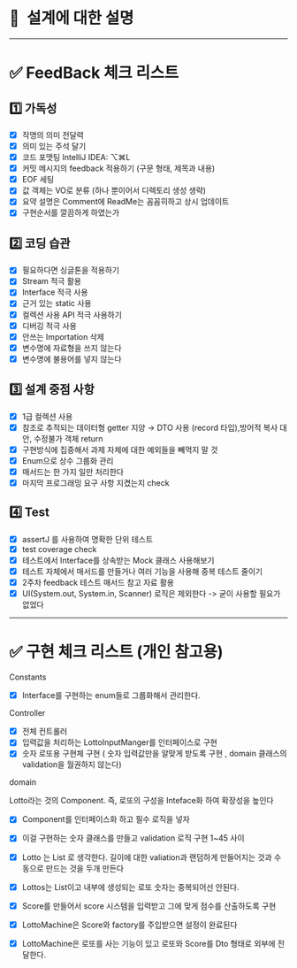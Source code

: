 # 📘  설계에 대한 설명 

---

# ✅ FeedBack 체크 리스트

## 1️⃣ 가독성

- [x]  작명의 의미 전달력
- [x]  의미 있는 주석 달기
- [x]  코드 포맷팅  IntelliJ IDEA: ⌥⌘L
- [x]  커밋 메시지의 feedback 적용하기 (구문 형태, 제목과 내용)
- [x]  EOF 세팅
- [x]  값 객체는 VO로 분류 (하나 뿐이어서 디렉토리 생성 생략)
- [x]  요약 설명은 Comment에 ReadMe는 꼼꼼히하고 상시 업데이트
- [x]  구현순서를 깔끔하게 하였는가

## 2️⃣ 코딩 습관

- [x]  필요하다면 싱글톤을 적용하기
- [x]  Stream 적극 활용
- [x]  Interface 적극 사용
- [x]  근거 있는 static 사용
- [x]  컬렉션 사용 API 적극 사용하기
- [x]  디버깅 적극 사용
- [x]  안쓰는 Importation 삭제
- [x] 변수명에 자료형을 쓰지 않는다
- [x] 변수명에 불용어를 넣지 않는다

## 3️⃣ 설계 중점 사항

- [x]  1급 컬렉션 사용
- [x]  참조로 추적되는 데이터형 getter 지양 → DTO 사용 (record 타입),방어적 복사 대안, 수정불가 객체 return
- [x]  구현방식에 집중해서 과제 자체에 대한 예외들을 빼먹지 말 것
- [x]  Enum으로 상수 그룹화 관리
- [x]  매서드는 한 가지 일만 처리한다
- [x]  마지막 프로그래밍 요구 사항 지켰는지 check

## 4️⃣ Test

- [x]  assertJ 를 사용하여 명확한 단위 테스트 
- [x]  test coverage check
- [x]  테스트에서 Interface를 상속받는 Mock 클래스 사용해보기
- [x]  테스트 자체에서 매서드를 만들거나 여러 기능을 사용해 중복 테스트 줄이기
- [x]  2주차 feedback 테스트 매서드 참고 자료 활용
- [x]  UI(System.out, System.in, Scanner) 로직은 제외한다 -> 굳이 사용할 필요가 없었다

---
# ✅ 구현 체크 리스트 (개인 참고용)

Constants

- [x]  Interface를 구현하는 enum들로 그룹화해서 관리한다.

Controller

- [x]  전체 컨트롤러
- [x]  입력값을 처리하는 LottoInputManger를 인터페이스로 구현
- [x]  숫자 로또용 구현체 구현 ( 숫자 입력값만을 알맞게 받도록 구현 , domain 클래스의 validation을 월권하지 않는다)

domain

Lotto라는 것의 Component. 즉, 로또의 구성을 Inteface화 하여 확장성을 높인다

- [x]  Component를 인터페이스화 하고 필수 로직을 넣자
- [x]  이걸 구현하는 숫자 클래스를 만들고 validation 로직 구현 1~45 사이
- [x]  Lotto 는 List<Component> 로  생각한다. 길이에 대한 valiation과 랜덤하게 만들어지는 것과 수동으로 만드는 것을 두개 만든다
- [x]  Lottos는 List<Lotto>이고 내부에 생성되는 로또 숫자는 중복되어선 안된다.
- [x]  Score를 만들어서 score 시스템을 입력받고 그에 맞게 점수를 산출하도록 구현
- [x]  LottoMachine은 Score와 factory를 주입받으면 설정이 완료된다
- [x]  LottoMachine은 로또를 사는 기능이 있고 로또와 Score를 Dto 형태로 외부에 전달한다.
  


